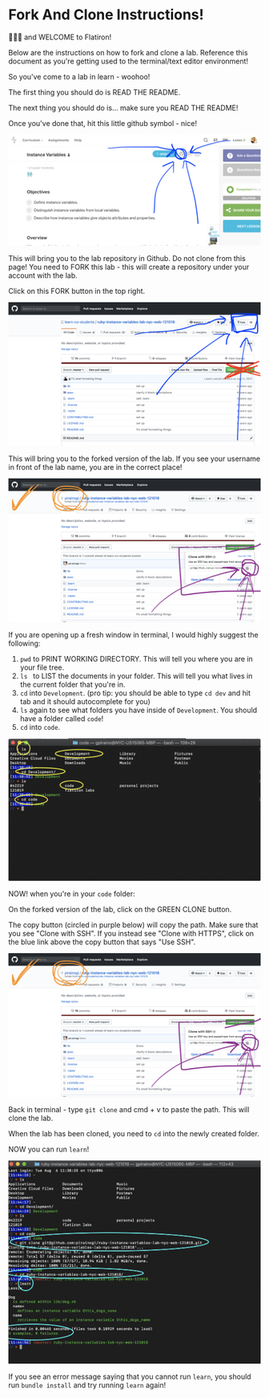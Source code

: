 # Fork And Clone Instructions!

👋👋👋 and WELCOME to Flatiron!

Below are the instructions on how to fork and clone a lab. Reference this document as you're getting used to the terminal/text editor environment!

So you've come to a lab in learn - woohoo!

The first thing you should do is READ THE README.

The next thing you should do is... make sure you READ THE README!

Once you've done that, hit this little github symbol - nice!

![github-symbol](./photos/github-symbol.png)

This will bring you to the lab repository in Github. Do not clone from this page! You need to FORK this lab - this will create a repository under your account with the lab.

Click on this FORK button in the top right.

![github-symbol](./photos/fork.png)

This will bring you to the forked version of the lab. If you see your username in front of the lab name, you are in the correct place!

![github-symbol](./photos/clone.png)

If you are opening up a fresh window in terminal, I would highly suggest the following:
1. ```pwd``` to PRINT WORKING DIRECTORY. This will tell you where you are in your file tree.
2. ```ls ``` to LIST the documents in your folder. This will tell you what lives in the current folder that you're in.
3. ```cd``` into ```Development```. (pro tip: you should be able to type ```cd dev``` and hit tab and it should autocomplete for you)
4. ```ls``` again to see what folders you have inside of ```Development```. You should have a folder called ```code```!
5. ```cd``` into ```code```.

![github-symbol](./photos/folders.png)

NOW! when you're in your ```code``` folder:

On the forked version of the lab, click on the GREEN CLONE button.

The copy button (circled in purple below) will copy the path. Make sure that you see "Clone with SSH". If you instead see "Clone with HTTPS", click on the blue link above the copy button that says "Use SSH".

![github-symbol](./photos/clone.png)

Back in terminal - type ```git clone``` and cmd + v to paste the path. This will clone the lab.

When the lab has been cloned, you need to ```cd``` into the newly created folder.

NOW you can run ```learn```!

![github-symbol](./photos/clone-in-folder.png)

If you see an error message saying that you cannot run ```learn```, you should run ```bundle install``` and try running ```learn``` again!
